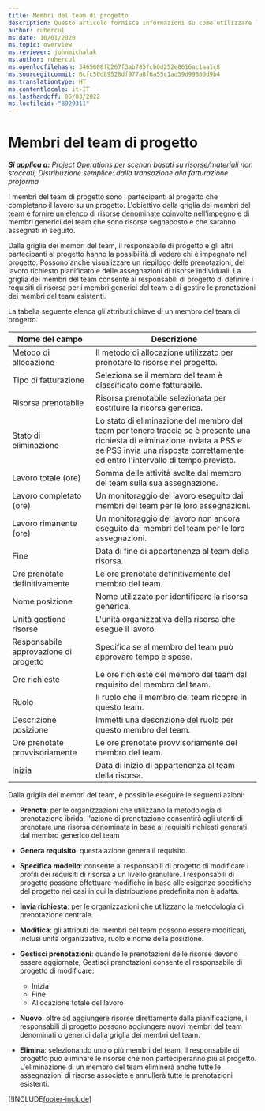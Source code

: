 ```yaml
---
title: Membri del team di progetto
description: Questo articolo fornisce informazioni su come utilizzare le informazioni, gli attributi e la pianificazione dei membri del team di progetto.
author: ruhercul
ms.date: 10/01/2020
ms.topic: overview
ms.reviewer: johnmichalak
ms.author: ruhercul
ms.openlocfilehash: 3465688fb267f3ab785fcb0d252e8616ac1aa1c8
ms.sourcegitcommit: 6cfc50d89528df977a8f6a55c1ad39d99800d9b4
ms.translationtype: HT
ms.contentlocale: it-IT
ms.lasthandoff: 06/03/2022
ms.locfileid: "8929311"
---
```

# <a name="project-team-members"></a>Membri del team di progetto

_**Si applica a:** Project Operations per scenari basati su risorse/materiali non stoccati, Distribuzione semplice: dalla transazione alla fatturazione proforma_

I membri del team di progetto sono i partecipanti al progetto che completano il lavoro su un progetto. L'obiettivo della griglia dei membri del team è fornire un elenco di risorse denominate coinvolte nell'impegno e di membri generici del team che sono risorse segnaposto e che saranno assegnati in seguito.

Dalla griglia dei membri del team, il responsabile di progetto e gli altri partecipanti al progetto hanno la possibilità di vedere chi è impegnato nel progetto. Possono anche visualizzare un riepilogo delle prenotazioni, del lavoro richiesto pianificato e delle assegnazioni di risorse individuali. La griglia dei membri del team consente ai responsabili di progetto di definire i requisiti di risorsa per i membri generici del team e di gestire le prenotazioni dei membri del team esistenti.

La tabella seguente elenca gli attributi chiave di un membro del team di progetto.

| Nome del campo          | Descrizione                                                                                                                                                                  |
|--------------------------|-----------------------------------------------------------------------------------------------------------------------------------------------------------------------------------|
| Metodo di allocazione        | Il metodo di allocazione utilizzato per prenotare le risorse nel progetto.                                                                         |
| Tipo di fatturazione             | Seleziona se il membro del team è classificato come fatturabile.                                                                                                                                       |
| Risorsa prenotabile        | Risorsa prenotabile selezionata per sostituire la risorsa generica.                                                                                                                   |
| Stato di eliminazione            | Lo stato di eliminazione del membro del team per tenere traccia se è presente una richiesta di eliminazione inviata a PSS e se PSS invia una risposta correttamente ed entro l'intervallo di tempo previsto. |
| Lavoro totale (ore)     | Somma delle attività svolte dal membro del team sulla sua assegnazione.                                                                                                                         |
| Lavoro completato (ore) | Un monitoraggio del lavoro eseguito dai membri del team per le loro assegnazioni.                                                                                           |
| Lavoro rimanente (ore) | Un monitoraggio del lavoro non ancora eseguito dai membri del team per le loro assegnazioni.                                                                                    |
| Fine                   | Data di fine di appartenenza al team della risorsa.                                                                                                                                            |
| Ore prenotate definitivamente        | Le ore prenotate definitivamente del membro del team.                                                                                                                                                                |
| Nome posizione            | Nome utilizzato per identificare la risorsa generica.                                                                                                                                   |
| Unità gestione risorse          | L'unità organizzativa della risorsa che esegue il lavoro.                                                                                                                      |
| Responsabile approvazione di progetto         | Specifica se al membro del team può approvare tempo e spese.                                                                                                                     |
| Ore richieste           | Le ore richieste del membro del team dal requisito del membro del team.                                                                                                                       |
| Ruolo                     | Il ruolo che il membro del team ricopre in questo team.                                                                                                                                |
| Descrizione posizione     | Immetti una descrizione del ruolo per questo membro del team.                                                                                                                             |
| Ore prenotate provvisoriamente        | Le ore prenotate provvisoriamente del membro del team.                                                                                                                                                                 |
| Inizia                    | Data di inizio di appartenenza al team della risorsa.                                                                                                                                          |

Dalla griglia dei membri del team, è possibile eseguire le seguenti azioni:

- **Prenota**: per le organizzazioni che utilizzano la metodologia di prenotazione ibrida, l'azione di prenotazione consentirà agli utenti di prenotare una risorsa denominata in base ai requisiti richiesti generati dal membro generico del team
- **Genera requisito**: questa azione genera il requisito.
- **Specifica modello**: consente ai responsabili di progetto di modificare i profili dei requisiti di risorsa a un livello granulare. I responsabili di progetto possono effettuare modifiche in base alle esigenze specifiche del progetto nei casi in cui la distribuzione predefinita non è adatta.
- **Invia richiesta**: per le organizzazioni che utilizzano la metodologia di prenotazione centrale.
- **Modifica**: gli attributi dei membri del team possono essere modificati, inclusi unità organizzativa, ruolo e nome della posizione.
- **Gestisci prenotazioni**: quando le prenotazioni delle risorse devono essere aggiornate, Gestisci prenotazioni consente al responsabile di progetto di modificare:

    - Inizia
    - Fine
    - Allocazione totale del lavoro

- **Nuovo**: oltre ad aggiungere risorse direttamente dalla pianificazione, i responsabili di progetto possono aggiungere nuovi membri del team denominati o generici dalla griglia dei membri del team.
- **Elimina**: selezionando uno o più membri del team, il responsabile di progetto può eliminare le risorse che non parteciperanno più al progetto. L'eliminazione di un membro del team eliminerà anche tutte le assegnazioni di risorse associate e annullerà tutte le prenotazioni esistenti.


[!INCLUDE[footer-include](../includes/footer-banner.md)]
